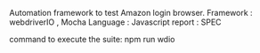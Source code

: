 Automation framework to test Amazon login browser.
Framework : webdriverIO , Mocha
Language : Javascript
report : SPEC

command to execute the suite: npm run wdio

